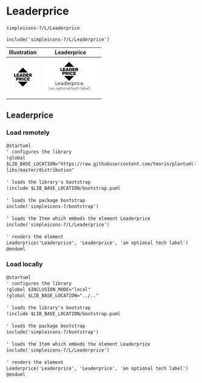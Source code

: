 # Leaderprice


```text
simpleicons-7/L/Leaderprice
```

```text
include('simpleicons-7/L/Leaderprice')
```



| Illustration | Leaderprice |
| :---: | :---: |
| ![illustration for Illustration](../../simpleicons-7/L/Leaderprice.png) | ![illustration for Leaderprice](../../simpleicons-7/L/Leaderprice.Local.png) |




## Leaderprice

### Load remotely
```plantuml
@startuml
' configures the library
!global $LIB_BASE_LOCATION="https://raw.githubusercontent.com/tmorin/plantuml-libs/master/distribution"

' loads the library's bootstrap
!include $LIB_BASE_LOCATION/bootstrap.puml

' loads the package bootstrap
include('simpleicons-7/bootstrap')

' loads the Item which embeds the element Leaderprice
include('simpleicons-7/L/Leaderprice')

' renders the element
Leaderprice('Leaderprice', 'Leaderprice', 'an optional tech label')
@enduml
```

### Load locally
```plantuml
@startuml
' configures the library
!global $INCLUSION_MODE="local"
!global $LIB_BASE_LOCATION="../.."

' loads the library's bootstrap
!include $LIB_BASE_LOCATION/bootstrap.puml

' loads the package bootstrap
include('simpleicons-7/bootstrap')

' loads the Item which embeds the element Leaderprice
include('simpleicons-7/L/Leaderprice')

' renders the element
Leaderprice('Leaderprice', 'Leaderprice', 'an optional tech label')
@enduml
```


